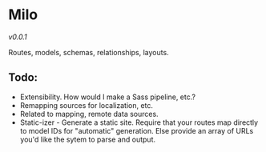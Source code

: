 Milo
====

*v0.0.1*

Routes, models, schemas, relationships, layouts.

Todo:
-----

* Extensibility. How would I make a Sass pipeline, etc.?
* Remapping sources for localization, etc.
* Related to mapping, remote data sources.
* Static-izer - Generate a static site. Require that your routes map directly to model IDs for
  "automatic" generation. Else provide an array of URLs you'd like the sytem to parse and output.